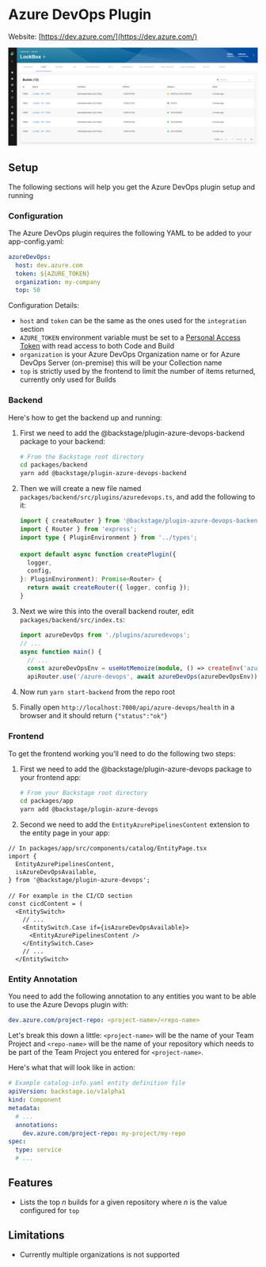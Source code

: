 # Azure DevOps Plugin

Website: [https://dev.azure.com/](https://dev.azure.com/)

![Azure DevOps Builds Example](./docs/azure-devops-builds.png)

## Setup

The following sections will help you get the Azure DevOps plugin setup and running

### Configuration

The Azure DevOps plugin requires the following YAML to be added to your app-config.yaml:

```yaml
azureDevOps:
  host: dev.azure.com
  token: ${AZURE_TOKEN}
  organization: my-company
  top: 50
```

Configuration Details:

- `host` and `token` can be the same as the ones used for the `integration` section
- `AZURE_TOKEN` environment variable must be set to a [Personal Access Token](https://docs.microsoft.com/en-us/azure/devops/organizations/accounts/use-personal-access-tokens-to-authenticate?view=azure-devops&tabs=preview-page) with read access to both Code and Build
- `organization` is your Azure DevOps Organization name or for Azure DevOps Server (on-premise) this will be your Collection name
- `top` is strictly used by the frontend to limit the number of items returned, currently only used for Builds

### Backend

Here's how to get the backend up and running:

1. First we need to add the @backstage/plugin-azure-devops-backend package to your backend:

   ```sh
   # From the Backstage root directory
   cd packages/backend
   yarn add @backstage/plugin-azure-devops-backend
   ```

2. Then we will create a new file named `packages/backend/src/plugins/azuredevops.ts`, and add the
   following to it:

   ```ts
   import { createRouter } from '@backstage/plugin-azure-devops-backend';
   import { Router } from 'express';
   import type { PluginEnvironment } from '../types';

   export default async function createPlugin({
     logger,
     config,
   }: PluginEnvironment): Promise<Router> {
     return await createRouter({ logger, config });
   }
   ```

3. Next we wire this into the overall backend router, edit `packages/backend/src/index.ts`:

   ```ts
   import azureDevOps from './plugins/azuredevops';
   // ...
   async function main() {
     // ...
     const azureDevOpsEnv = useHotMemoize(module, () => createEnv('azure-devops'));
     apiRouter.use('/azure-devops', await azureDevOps(azureDevOpsEnv));
   ```

4. Now run `yarn start-backend` from the repo root
5. Finally open `http://localhost:7000/api/azure-devops/health` in a browser and it should return `{"status":"ok"}`

### Frontend

To get the frontend working you'll need to do the following two steps:

1. First we need to add the @backstage/plugin-azure-devops package to your frontend app:

   ```bash
   # From your Backstage root directory
   cd packages/app
   yarn add @backstage/plugin-azure-devops
   ```

2. Second we need to add the `EntityAzurePipelinesContent` extension to the entity page in your app:

```tsx
// In packages/app/src/components/catalog/EntityPage.tsx
import {
  EntityAzurePipelinesContent,
  isAzureDevOpsAvailable,
} from '@backstage/plugin-azure-devops';

// For example in the CI/CD section
const cicdContent = (
  <EntitySwitch>
    // ...
    <EntitySwitch.Case if={isAzureDevOpsAvailable}>
      <EntityAzurePipelinesContent />
    </EntitySwitch.Case>
    // ...
  </EntitySwitch>
```

### Entity Annotation

You need to add the following annotation to any entities you want to be able to use the Azure Devops plugin with:

```yaml
dev.azure.com/project-repo: <project-name>/<repo-name>
```

Let's break this down a little: `<project-name>` will be the name of your Team Project and `<repo-name>` will be the name of your repository which needs to be part of the Team Project you entered for `<project-name>`.

Here's what that will look like in action:

```yaml
# Example catalog-info.yaml entity definition file
apiVersion: backstage.io/v1alpha1
kind: Component
metadata:
  # ...
  annotations:
    dev.azure.com/project-repo: my-project/my-repo
spec:
  type: service
  # ...
```

## Features

- Lists the top _n_ builds for a given repository where _n_ is the value configured for `top`

## Limitations

- Currently multiple organizations is not supported
